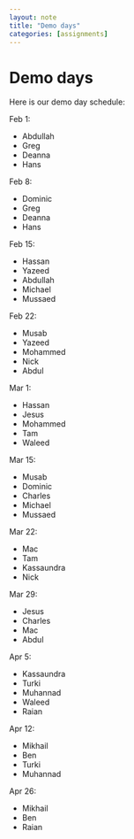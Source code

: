 ```yaml
---
layout: note
title: "Demo days"
categories: [assignments]
---
```


# Demo days

Here is our demo day schedule:


Feb 1:

- Abdullah
- Greg
- Deanna
- Hans

Feb 8:

- Dominic
- Greg
- Deanna
- Hans

Feb 15:

- Hassan
- Yazeed
- Abdullah
- Michael
- Mussaed

Feb 22:

- Musab
- Yazeed
- Mohammed
- Nick
- Abdul

Mar 1:

- Hassan
- Jesus
- Mohammed
- Tam
- Waleed

Mar 15:

- Musab
- Dominic
- Charles
- Michael
- Mussaed

Mar 22:

- Mac
- Tam
- Kassaundra
- Nick

Mar 29:

- Jesus
- Charles
- Mac
- Abdul

Apr 5:

- Kassaundra
- Turki
- Muhannad
- Waleed
- Raian

Apr 12:

- Mikhail
- Ben
- Turki
- Muhannad

Apr 26:

- Mikhail
- Ben
- Raian



